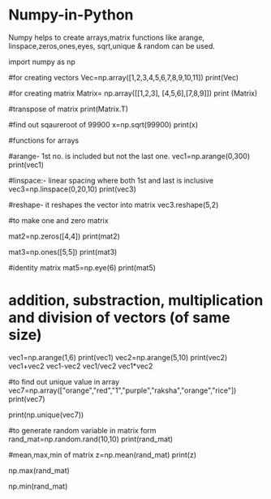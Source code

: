 # Numpy-in-Python
Numpy helps to create arrays,matrix functions like arange, linspace,zeros,ones,eyes, sqrt,unique &amp; random can be used.

import numpy as np

#for creating vectors
Vec=np.array([1,2,3,4,5,6,7,8,9,10,11])
print(Vec)

#for creating matrix
Matrix= np.array([[1,2,3], [4,5,6],[7,8,9]])
print (Matrix)

#transpose of matrix
print(Matrix.T)

#find out sqaureroot of 99900
x=np.sqrt(99900)
print(x)

#functions for arrays

#arange- 1st no. is included but not the last one.
vec1=np.arange(0,300)
print(vec1)

#linspace:- linear spacing where both 1st and last is inclusive
vec3=np.linspace(0,20,10)
print(vec3)

#reshape- it reshapes the vector into matrix
vec3.reshape(5,2)

#to make one and zero matrix

mat2=np.zeros([4,4])
print(mat2)

mat3=np.ones([5,5])
print(mat3)

#identity matrix
mat5=np.eye(6)
print(mat5)

# addition, substraction, multiplication and division of vectors (of same size)
vec1=np.arange(1,6)
print(vec1)
vec2=np.arange(5,10)
print(vec2)
vec1+vec2
vec1-vec2
vec1/vec2
vec1*vec2

#to find out unique value in array
vec7=np.array(["orange","red","1","purple","raksha","orange","rice"])
print(vec7)

print(np.unique(vec7))

#to generate random variable in matrix form
rand_mat=np.random.rand(10,10)
print(rand_mat)

#mean,max,min of matrix
z=np.mean(rand_mat)
print(z)

np.max(rand_mat)

np.min(rand_mat)




